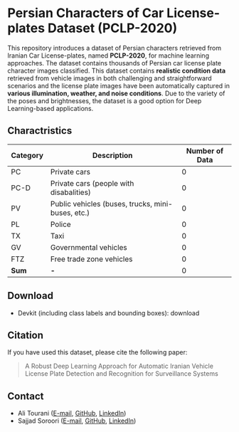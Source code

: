 # Persian Characters of Car License-plates Dataset (PCLP-2020)

This repository introduces a dataset of Persian characters retrieved from Iranian Car License-plates, named **PCLP-2020**, for machine learning approaches. The dataset contains thousands of Persian car license plate character images classified. This dataset contains **realistic condition data** retrieved from vehicle images in both challenging and straightforward scenarios and the license plate images have been automatically captured in **various illumination, weather, and noise conditions**. Due to the variety of the poses and brightnesses, the dataset is a good option for Deep Learning-based applications.

## Charactristics
| Category | Description | Number of Data |
| ------------ | ------------ | ------------ |
| PC | Private cars | 0 |
| PC-D | Private cars (people with disabalities) | 0 |
| PV | Public vehicles (buses, trucks, mini-buses, etc.) | 0 |
| PL | Police | 0 |
| TX | Taxi | 0 |
| GV | Governmental vehicles | 0 |
| FTZ | Free trade zone vehicles | 0 |
| **Sum** | **-** | 0 |


## Download
- Devkit (including class labels and bounding boxes): download

## Citation
If you have used this dataset, please cite the following paper:
> A Robust Deep Learning Approach for Automatic Iranian Vehicle License Plate Detection and Recognition for Surveillance Systems

## Contact
- Ali Tourani ([E-mail](mailto:a.tourani1991@gmail.com "E-mail"), [GitHub](https://github.com/alitourani "GitHub"), [LinkedIn](https://ir.linkedin.com/in/alitourani "LinkedIn"))
- Sajjad Soroori ([E-mail](mailto:sajjad.soroori@gmail.com "E-mail"), [GitHub](https://github.com/SajjadSo "GitHub"), [LinkedIn](https://www.linkedin.com/in/sajjadso/ "LinkedIn"))
